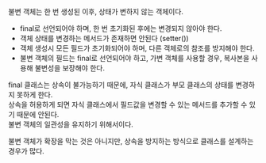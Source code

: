불변 객체는 한 번 생성된 이후, 상태가 변하지 않는 객체이다.  

- final로 선언되어야 하며, 한 번 초기화된 후에는 변경되지 않아야 한다.
- 객체 상태를 변경하는 메서드가 존재하면 안된다 (setter())
- 객체 생성시 모든 필드가 초기화되어야 하며, 다른 객체로의 참조를 방지해야 한다.
- 불변 객체의 필드는 final로 선언되어야 하고, 가변 객체를 사용할 경우, 복사본을 사용해 불변성을 보장해야 한다.


final 클래스는 상속이 불가능하기 때문에, 자식 클래스가 부모 클래스의 상태를 변경하지 못하게 한다.  
상속을 허용하게 되면 자식 클래스에서 필드값을 변경할 수 있는 메서드를 추가할 수 있기 때문에 안된다.  
불변 객체의 일관성을 유지하기 위해서이다.  

   
불변 객체가 확장을 막는 것은 아니지만, 상속을 방지하는 방식으로 클래스를 설계하는 경우가 많다.  


